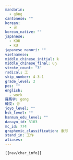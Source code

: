 ```yaml
---
mandarin:
  - gōng
cantonese: ""
korean:
  - 공
korean_native: ""
japanese:
  - KOU
  - KU
japanese_nanori: ""
vietnamese:
middle_chinese_initial: k
middle_chinese_final: uŋ
stroke_count: "3"
radical: 工
skip_number: 4-3-1
grade_level: 3
pos: ""
english:
  - work
羅馬字: gong
韓文: 공
joyo_level: ""
hsk_level: ""
hanmun_edu_level: ""
danayo_id: 3103
mc_id: 774
graphemic_classification: 象形
stand_in: 工作
aliases:
---
```

```meta-bind-embed
[[nav/char_info]]
```
